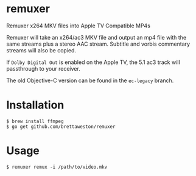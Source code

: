 # remuxer
Remuxer x264 MKV files into Apple TV Compatible MP4s

Remuxer will take an x264/ac3 MKV file and output an mp4 file with the same streams plus a stereo AAC stream. Subtitle and vorbis commentary streams will also be copied.

If `Dolby Digital Out` is enabled on the Apple TV, the 5.1 ac3 track will passthrough to your receiver.

The old Objective-C version can be found in the `ec-legacy` branch.

# Installation

    $ brew install ffmpeg
    $ go get github.com/brettaweston/remuxer

# Usage

    $ remuxer remux -i /path/to/video.mkv
